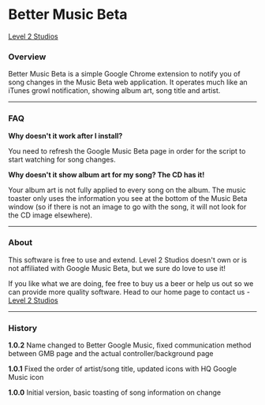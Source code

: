 # Better Music Beta
[Level 2 Studios](http://level2studios.com/ "Level 2 Studios")

### Overview

Better Music Beta is a simple Google Chrome extension to notify you of song changes in the Music Beta web application. It operates much like an iTunes growl notification, showing album art, song title and artist.

* * *

### FAQ

**Why doesn't it work after I install?**

You need to refresh the Google Music Beta page in order for the script to start watching for song changes.

**Why doesn't it show album art for my song? The CD has it!**

Your album art is not fully applied to every song on the album. The music toaster only uses the information you see at the bottom of the Music Beta window (so if there is not an image to go with the song, it will not look for the CD image elsewhere).

* * *

### About

This software is free to use and extend. Level 2 Studios doesn't own or is not affiliated with Google Music Beta, but we sure do love to use it!

If you like what we are doing, fee free to buy us a beer or help us out so we can provide more quality software. Head to our home page to contact us - [Level 2 Studios](http://level2studios.com/ "Level 2 Studios")

* * *

### History

**1.0.2** Name changed to Better Google Music, fixed communication method between GMB page and the actual controller/background page

**1.0.1** Fixed the order of artist/song title, updated icons with HQ Google Music icon

**1.0.0** Initial version, basic toasting of song information on change